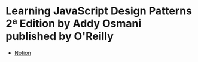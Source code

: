 # Learning JavaScript Design Patterns 2ª Edition by Addy Osmani published by O'Reilly

- [Notion](https://www.notion.so/Learning-JavaScript-Design-Patterns-Second-Edition-by-Addy-Osmani-published-by-O-Reilly-28f37ed6948080f4a763e87ae12e119a)

